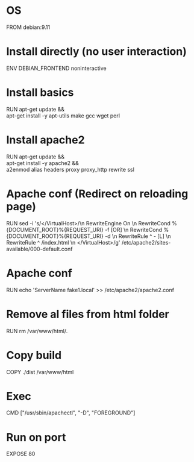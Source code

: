# OS
FROM debian:9.11

# Install directly (no user interaction)
ENV DEBIAN_FRONTEND noninteractive

# Install basics
RUN apt-get update && \
    apt-get install -y apt-utils make gcc wget perl

# Install apache2
RUN apt-get update && \
    apt-get install -y apache2 && \
    a2enmod alias headers proxy proxy_http rewrite ssl

# Apache conf (Redirect on reloading page)
RUN sed -i 's/<\/VirtualHost>/\n RewriteEngine On \n RewriteCond %{DOCUMENT_ROOT}%{REQUEST_URI} -f [OR] \n RewriteCond %{DOCUMENT_ROOT}%{REQUEST_URI} -d \n RewriteRule ^ - [L] \n RewriteRule ^ \/index.html \n <\/VirtualHost>/g' /etc/apache2/sites-available/000-default.conf

# Apache conf
RUN echo 'ServerName fake1.local' >> /etc/apache2/apache2.conf

# Remove al files from html folder
RUN rm /var/www/html/*.*

# Copy build
COPY ./dist /var/www/html

# Exec
CMD ["/usr/sbin/apachectl", "-D", "FOREGROUND"]

# Run on port
EXPOSE 80
